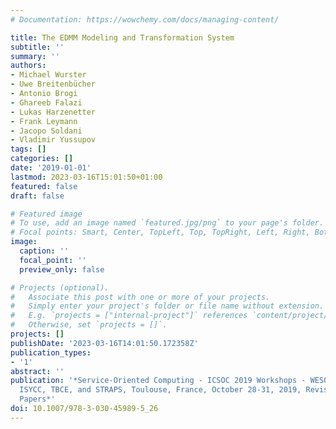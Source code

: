 ```yaml
---
# Documentation: https://wowchemy.com/docs/managing-content/

title: The EDMM Modeling and Transformation System
subtitle: ''
summary: ''
authors:
- Michael Wurster
- Uwe Breitenbücher
- Antonio Brogi
- Ghareeb Falazi
- Lukas Harzenetter
- Frank Leymann
- Jacopo Soldani
- Vladimir Yussupov
tags: []
categories: []
date: '2019-01-01'
lastmod: 2023-03-16T15:01:50+01:00
featured: false
draft: false

# Featured image
# To use, add an image named `featured.jpg/png` to your page's folder.
# Focal points: Smart, Center, TopLeft, Top, TopRight, Left, Right, BottomLeft, Bottom, BottomRight.
image:
  caption: ''
  focal_point: ''
  preview_only: false

# Projects (optional).
#   Associate this post with one or more of your projects.
#   Simply enter your project's folder or file name without extension.
#   E.g. `projects = ["internal-project"]` references `content/project/deep-learning/index.md`.
#   Otherwise, set `projects = []`.
projects: []
publishDate: '2023-03-16T14:01:50.172358Z'
publication_types:
- '1'
abstract: ''
publication: '*Service-Oriented Computing - ICSOC 2019 Workshops - WESOACS, ASOCA,
  ISYCC, TBCE, and STRAPS, Toulouse, France, October 28-31, 2019, Revised Selected
  Papers*'
doi: 10.1007/978-3-030-45989-5_26
---
```

